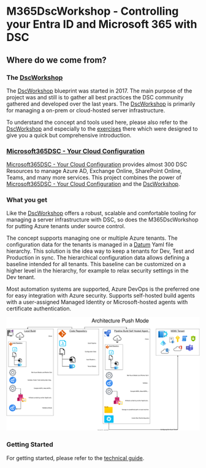 # M365DscWorkshop - Controlling your Entra ID and Microsoft 365 with DSC

## Where do we come from?

### The [DscWorkshop](https://github.com/dsccommunity/DscWorkshop)

The [DscWorkshop](https://github.com/dsccommunity/DscWorkshop) blueprint was started in 2017. The main purpose of the project was and still is to gather all best practices the DSC community gathered and developed over the last years. The [DscWorkshop](https://github.com/dsccommunity/DscWorkshop) is primarily for managing a on-prem or cloud-hosted server infrastructure.

To understand the concept and tools used here, please also refer to the [DscWorkshop](https://github.com/dsccommunity/DscWorkshop) and especially to the [exercises](https://github.com/dsccommunity/DscWorkshop/tree/main/) there which were designed to give you a quick but comprehensive introduction.

### [Microsoft365DSC - Your Cloud Configuration](https://microsoft365dsc.com/)

[Microsoft365DSC - Your Cloud Configuration](https://microsoft365dsc.com/) provides almost 300 DSC Resources to manage Azure AD, Exchange Online, SharePoint Online, Teams, and many more services. This project combines the power of  [Microsoft365DSC - Your Cloud Configuration](https://microsoft365dsc.com/) and the [DscWorkshop](https://github.com/dsccommunity/DscWorkshop).

### What you get

Like the [DscWorkshop](https://github.com/dsccommunity/DscWorkshop) offers a robust, scalable and comfortable tooling for managing a server infrastructure with DSC, so does the M365DscWorkshop for putting Azure tenants under source control.

The concept supports managing one or multiple Azure tenants. The configuration data for the tenants is managed in a [Datum](https://github.com/gaelcolas/Datum) Yaml file hierarchy. This solution is the idea way to keep a tenants for Dev, Test and Production in sync. The hierarchical configuration data allows defining a baseline intended for all tenants. This baseline can be customized on a higher level in the hierarchy, for example to relax security settings in the Dev tenant.

Most automation systems are supported, Azure DevOps is the preferred one for easy integration with Azure security. Supports self-hosted build agents with a user-assigned Managed Identity or Microsoft-hosted agents with certificate authentication.

![Overview](docs/Overview-Push%20Mode.drawio.svg)

### Getting Started

For getting started, please refer to the [technical guide](./docs/readme.md).
